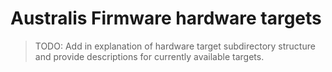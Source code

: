 # Australis Firmware hardware targets

> TODO: Add in explanation of hardware target subdirectory structure and provide descriptions for currently available targets.
